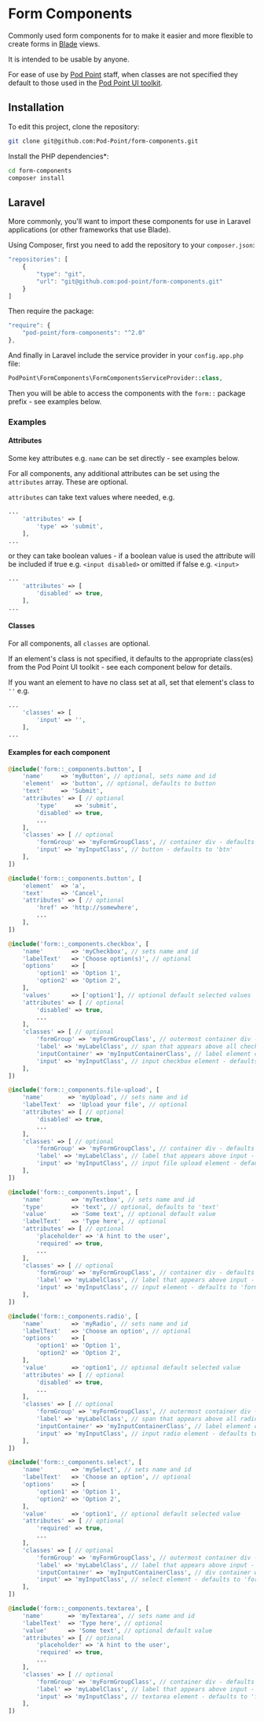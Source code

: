 # Form Components

Commonly used form components for to make it easier and more flexible to create forms in [Blade](https://laravel.com/docs/master/blade) views.

It is intended to be usable by anyone.

For ease of use by [Pod Point](https://pod-point.com) staff, when classes are not specified they default to those used in the [Pod Point UI toolkit](https://github.com/Pod-Point/pod-point-ui-toolkit).

## Installation

To edit this project, clone the repository:

```bash
git clone git@github.com:Pod-Point/form-components.git
```

Install the PHP dependencies*:

```bash
cd form-components
composer install
```

## Laravel

More commonly, you'll want to import these components for use in Laravel applications (or other frameworks that use Blade).

Using Composer, first you need to add the repository to your `composer.json`:

```javascript
"repositories": [
    {
        "type": "git",
        "url": "git@github.com:pod-point/form-components.git"
    }
]
```

Then require the package:

```javascript
"require": {
    "pod-point/form-components": "^2.0"
},
```

And finally in Laravel include the service provider in your `config.app.php` file:

```php
PodPoint\FormComponents\FormComponentsServiceProvider::class,
```

Then you will be able to access the components with the `form::` package prefix - see examples below.

### Examples

#### Attributes
Some key attributes e.g. `name` can be set directly - see examples below.

For all components, any additional attributes can be set using the `attributes` array.  These are optional.

`attributes` can take text values where needed, e.g. 
```php
...
    'attributes' => [
        'type' => 'submit',
    ],
...
```
or they can take boolean values - if a boolean value is used the attribute will be included if true e.g. `<input disabled>` or omitted if false e.g. `<input>`
```php
...
    'attributes' => [
        'disabled' => true,
    ],
...
```

#### Classes
For all components, all `classes` are optional.

If an element's class is not specified, it defaults to the appropriate class(es) from the Pod Point UI toolkit - see each component below for details.

If you want an element to have no class set at all, set that element's class to `''` e.g.
```php
...
    'classes' => [
        'input' => '',
    ],
...
```

#### Examples for each component
```php
@include('form::_components.button', [
    'name'     => 'myButton', // optional, sets name and id
    'element'  => 'button', // optional, defaults to button
    'text'     => 'Submit',
    'attributes' => [ // optional
        'type'     => 'submit',
        'disabled' => true,
        ...
    ],
    'classes' => [ // optional
        'formGroup' => 'myFormGroupClass', // container div - defaults to 'form__group'
        'input' => 'myInputClass', // button - defaults to 'btn'
    ],
])

@include('form::_components.button', [
    'element'  => 'a',
    'text'     => 'Cancel',
    'attributes' => [ // optional
        'href' => 'http://somewhere',
        ...
    ],
])
```
```php
@include('form::_components.checkbox', [
    'name'        => 'myCheckbox', // sets name and id
    'labelText'   => 'Choose option(s)', // optional
    'options'     => [
        'option1' => 'Option 1',
        'option2' => 'Option 2',
    ],
    'values'      => ['option1'], // optional default selected values
    'attributes' => [ // optional
        'disabled' => true,
        ...
    ],
    'classes' => [ // optional
        'formGroup' => 'myFormGroupClass', // outermost container div - defaults to 'form__group'
        'label' => 'myLabelClass', // span that appears above all checkboxes - defaults to 'form__label'
        'inputContainer' => 'myInputContainerClass', // label element container wrapping around each checkbox - defaults to 'checkbox form__field'
        'input' => 'myInputClass', // input checkbox element - defaults to 'form__control'
    ],
])
```
```php
@include('form::_components.file-upload', [
    'name'       => 'myUpload', // sets name and id
    'labelText'  => 'Upload your file', // optional
    'attributes' => [ // optional
        'disabled' => true,
        ...
    ],
    'classes' => [ // optional
        'formGroup' => 'myFormGroupClass', // container div - defaults to 'form__group'
        'label' => 'myLabelClass', // label that appears above input - defaults to 'form__label'
        'input' => 'myInputClass', // input file upload element - defaults to 'form__control form__field'
    ],
])
```
```php
@include('form::_components.input', [
    'name'        => 'myTextbox', // sets name and id
    'type'        => 'text', // optional, defaults to 'text'
    'value'       => 'Some text', // optional default value
    'labelText'   => 'Type here', // optional
    'attributes' => [ // optional 
        'placeholder' => 'A hint to the user',
        'required' => true,
        ...
    ],
    'classes' => [ // optional
        'formGroup' => 'myFormGroupClass', // container div - defaults to 'form__group'
        'label' => 'myLabelClass', // label that appears above input - defaults to 'form__label'
        'input' => 'myInputClass', // input element - defaults to 'form__control form__field'
    ],
])
```
```php
@include('form::_components.radio', [
    'name'        => 'myRadio', // sets name and id
    'labelText'   => 'Choose an option', // optional
    'options'     => [
        'option1' => 'Option 1',
        'option2' => 'Option 2',
    ],
    'value'       => 'option1', // optional default selected value
    'attributes' => [ // optional
        'disabled' => true,
        ...
    ],
    'classes' => [ // optional
        'formGroup' => 'myFormGroupClass', // outermost container div - defaults to 'form__group'
        'label' => 'myLabelClass', // span that appears above all radio buttons - defaults to 'form__label'
        'inputContainer' => 'myInputContainerClass', // label element container wrapping around each radio button - defaults to 'radio form__field'
        'input' => 'myInputClass', // input radio element - defaults to 'form__control'
    ],
])
```
```php
@include('form::_components.select', [
    'name'        => 'mySelect', // sets name and id
    'labelText'   => 'Choose an option', // optional
    'options'     => [
        'option1' => 'Option 1',
        'option2' => 'Option 2',
    ],
    'value'       => 'option1', // optional default selected value
    'attributes' => [ // optional 
        'required' => true,
        ...
    ],
    'classes' => [ // optional
        'formGroup' => 'myFormGroupClass', // outermost container div - defaults to 'form__group'
        'label' => 'myLabelClass', // label that appears above input - defaults to 'form__label'
        'inputContainer' => 'myInputContainerClass', // div container wrapping around select - defaults to 'select form__field'
        'input' => 'myInputClass', // select element - defaults to 'form__control'
    ],
])
```
```php
@include('form::_components.textarea', [
    'name'       => 'myTextarea', // sets name and id
    'labelText'  => 'Type here', // optional
    'value'      => 'Some text', // optional default value
    'attributes' => [ // optional 
        'placeholder' => 'A hint to the user',
        'required' => true,
        ...
    ],
    'classes' => [ // optional
        'formGroup' => 'myFormGroupClass', // container div - defaults to 'form__group'
        'label' => 'myLabelClass', // label that appears above input - defaults to 'form__label'
        'input' => 'myInputClass', // textarea element - defaults to 'form__control form__field'
    ],
])
```
